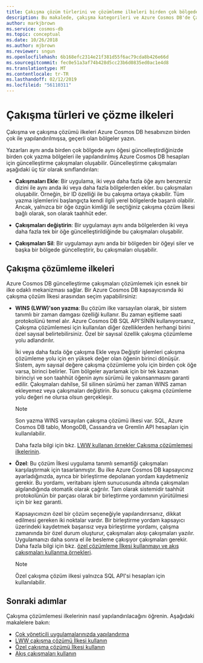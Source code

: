 ```yaml
---
title: Çakışma çözüm türlerini ve çözümleme ilkeleri birden çok bölgede Azure Cosmos DB'de yazma
description: Bu makalede, çakışma kategorileri ve Azure Cosmos DB'de Çakışma çözümlemesi ilkeleri açıklanır.
author: markjbrown
ms.service: cosmos-db
ms.topic: conceptual
ms.date: 10/26/2018
ms.author: mjbrown
ms.reviewer: sngun
ms.openlocfilehash: 6b168efc2314e21f381d55f6ac79cda8b426e66d
ms.sourcegitcommit: fec0e51a3af74b428d5cc23b6d0835ed0ac1e4d8
ms.translationtype: MT
ms.contentlocale: tr-TR
ms.lasthandoff: 02/12/2019
ms.locfileid: "56110311"
---
```

# <a name="conflict-types-and-resolution-policies"></a>Çakışma türleri ve çözme ilkeleri

Çakışma ve çakışma çözümü ilkeleri Azure Cosmos DB hesabınızın birden çok ile yapılandırılmışsa, geçerli olan bölgeler yazın.

Yazarları aynı anda birden çok bölgede aynı öğesi güncelleştirdiğinizde birden çok yazma bölgeleri ile yapılandırılmış Azure Cosmos DB hesapları için güncelleştirme çakışmaları oluşabilir. Güncelleştirme çakışmaları aşağıdaki üç tür olarak sınıflandırılan:

* **Çakışmaları Ekle**: Bir uygulama, iki veya daha fazla öğe aynı benzersiz dizini ile aynı anda iki veya daha fazla bölgelerden ekler. bu çakışmaları oluşabilir. Örneğin, bir ID özelliği ile bu çakışma ortaya çıkabilir. Tüm yazma işlemlerini başlangıçta kendi ilgili yerel bölgelerde başarılı olabilir. Ancak, yalnızca bir öğe özgün kimliği ile seçtiğiniz çakışma çözüm İlkesi bağlı olarak, son olarak taahhüt eder.

* **Çakışmaları değiştirin**: Bir uygulamayı aynı anda bölgelerden iki veya daha fazla tek bir öğe güncelleştirildiğinde bu çakışmaları oluşabilir.

* **Çakışmaları Sil**: Bir uygulamayı aynı anda bir bölgeden bir öğeyi siler ve başka bir bölgede güncelleştirir, bu çakışmaları oluşabilir.

## <a name="conflict-resolution-policies"></a>Çakışma çözümleme ilkeleri

Azure Cosmos DB güncelleştirme çakışmaları çözümlemek için esnek bir ilke odaklı mekanizması sağlar. Bir Azure Cosmos DB kapsayıcısında iki çakışma çözüm İlkesi arasından seçim yapabilirsiniz:

- **WINS (LWW)'son yazma**: Bu çözüm ilke varsayılan olarak, bir sistem tanımlı bir zaman damgası özelliği kullanır. Bu zaman eşitleme saati protokolünü temel alır. Azure Cosmos DB SQL API'SİNİN kullanıyorsanız, Çakışma çözümlemesi için kullanılan diğer özelliklerden herhangi birini özel sayısal belirtebilirsiniz. Özel bir sayısal özellik çakışma çözümleme yolu adlandırılır. 

  İki veya daha fazla öğe çakışma Ekle veya Değiştir işlemleri çakışma çözümleme yolu için en yüksek değer olan öğenin birinci dönüşür. Sistem, aynı sayısal değere çakışma çözümleme yolu için birden çok öğe varsa, birinci belirler. Tüm bölgeler ayarlamak için bir tek kazanan birinciyi ve son taahhüt öğenin aynı sürümü ile yakınsanmasını garanti edilir. Çakışmaları dahilse, Sil silinen sürümü her zaman WINS zaman ekleyemez veya çakışmaları değiştirin. Bu sonucu çakışma çözümleme yolu değeri ne olursa olsun gerçekleşir.

  > [!NOTE]
  > Son yazma WINS varsayılan çakışma çözümü ilkesi var. SQL, Azure Cosmos DB tablo, MongoDB, Cassandra ve Gremlin API hesapları için kullanılabilir.

  Daha fazla bilgi için bkz. [LWW kullanan örnekler Çakışma çözümlemesi ilkelerinin](how-to-manage-conflicts.md#create-a-last-writer-wins-conflict-resolution-policy).

- **Özel**: Bu çözüm İlkesi uygulama tanımlı semantiği çakışmaları karşılaştırmak için tasarlanmıştır. Bu ilke Azure Cosmos DB kapsayıcınız ayarladığınızda, ayrıca bir birleştirme depolanan yordam kaydetmeniz gerekir. Bu yordamı, veritabanı işlem sunucusunda altında çakışmaları algılandığında otomatik olarak çağrılır. Tam olarak sistemidir taahhüt protokolünün bir parçası olarak bir birleştirme yordamının yürütülmesi için bir kez garanti.  

  Kapsayıcınızın özel bir çözüm seçeneğiyle yapılandırırsanız, dikkat edilmesi gereken iki noktalar vardır. Bir birleştirme yordam kapsayıcı üzerindeki kaydetmek başarısız veya birleştirme yordamı, çalışma zamanında bir özel durum oluşturur, çakışmaları akışı çakışmaları yazılır. Uygulamanızı daha sonra el ile besleme çakışıyor çakışmaları gerekir. Daha fazla bilgi için bkz. [özel çözümleme İlkesi kullanmayı ve akış çakışmaları kullanma örnekleri](how-to-manage-conflicts.md#create-a-last-writer-wins-conflict-resolution-policy).

  > [!NOTE]
  > Özel çakışma çözüm ilkesi yalnızca SQL API'si hesapları için kullanılabilir.

## <a name="next-steps"></a>Sonraki adımlar

Çakışma çözümlemesi ilkelerinin nasıl yapılandırılacağını öğrenin. Aşağıdaki makalelere bakın:

* [Çok yöneticili uygulamalarınızda yapılandırma](how-to-multi-master.md)
* [LWW çakışma çözümü İlkesi kullanın](how-to-manage-conflicts.md#create-a-last-writer-wins-conflict-resolution-policy)
* [Özel çakışma çözümü İlkesi kullanın](how-to-manage-conflicts.md#create-a-last-writer-wins-conflict-resolution-policy)
* [Akış çakışmaları kullanın](how-to-manage-conflicts.md#read-from-conflict-feed)
